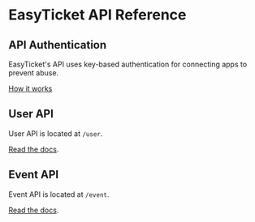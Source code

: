 # EasyTicket API Reference

## API Authentication
EasyTicket's API uses key-based authentication for connecting apps to prevent abuse.

[How it works](api/auth.md)

## User API
User API is located at `/user`.

[Read the docs](api/user.md).


## Event API
Event API is located at `/event`.

[Read the docs](api/event.md).
